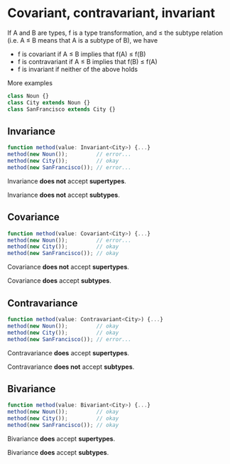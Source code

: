 # Covariant, contravariant, invariant

If A and B are types, f is a type transformation, and ≤ the subtype relation (i.e. A ≤ B means that A is a subtype of B), we have

- f is covariant if A ≤ B implies that f(A) ≤ f(B)
- f is contravariant if A ≤ B implies that f(B) ≤ f(A)
- f is invariant if neither of the above holds

More examples

```jsx
class Noun {}
class City extends Noun {}
class SanFrancisco extends City {}
```

## **Invariance**

```jsx
function method(value: Invariant<City>) {...}
method(new Noun());         // error...
method(new City());         // okay
method(new SanFrancisco()); // error...
```

Invariance **does not** accept **supertypes**.

Invariance **does not** accept **subtypes**.

## **Covariance**

```jsx
function method(value: Covariant<City>) {...}
method(new Noun());         // error...
method(new City());         // okay
method(new SanFrancisco()); // okay
```

Covariance **does not** accept **supertypes**.

Covariance **does** accept **subtypes**.

## **Contravariance**

```jsx
function method(value: Contravariant<City>) {...}
method(new Noun());         // okay
method(new City());         // okay
method(new SanFrancisco()); // error...
```

Contravariance **does** accept **supertypes**.

Contravariance **does not** accept **subtypes**.

## **Bivariance**

```jsx
function method(value: Bivariant<City>) {...}
method(new Noun());         // okay
method(new City());         // okay
method(new SanFrancisco()); // okay
```

Bivariance **does** accept **supertypes**.

Bivariance **does** accept **subtypes**.